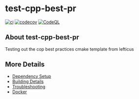 # test-cpp-best-pr

[![ci](https://github.com/mokyen/test-cpp-best-pr/actions/workflows/ci.yml/badge.svg)](https://github.com/mokyen/test-cpp-best-pr/actions/workflows/ci.yml)
[![codecov](https://codecov.io/gh/mokyen/test-cpp-best-pr/branch/main/graph/badge.svg)](https://codecov.io/gh/mokyen/test-cpp-best-pr)
[![CodeQL](https://github.com/mokyen/test-cpp-best-pr/actions/workflows/codeql-analysis.yml/badge.svg)](https://github.com/mokyen/test-cpp-best-pr/actions/workflows/codeql-analysis.yml)

## About test-cpp-best-pr
Testing out the cop best practices cmake template from lefticus


## More Details

 * [Dependency Setup](README_dependencies.md)
 * [Building Details](README_building.md)
 * [Troubleshooting](README_troubleshooting.md)
 * [Docker](README_docker.md)
